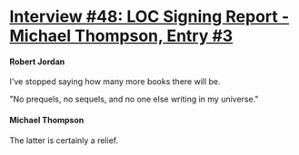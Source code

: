 # [Interview #48: LOC Signing Report - Michael Thompson, Entry #3](https://www.theoryland.com/intvmain.php?i=48#3)

#### Robert Jordan

I've stopped saying how many more books there will be.

"No prequels, no sequels, and no one else writing in my universe."

#### Michael Thompson

The latter is certainly a relief.

